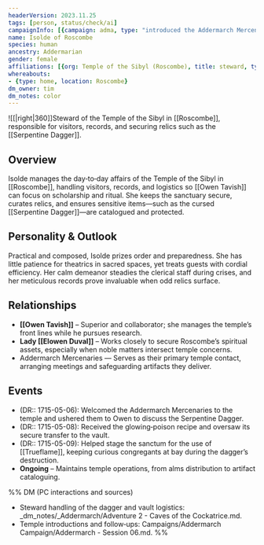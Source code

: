 ```yaml
---
headerVersion: 2023.11.25
tags: [person, status/check/ai]
campaignInfo: [{campaign: adma, type: "introduced the Addermarch Mercenaries to Owen Tavish at the Temple of the Sibyl", date: 1715-05-06}, {campaign: adma, type: "coordinated preparations for the dagger's destruction", date: 1715-05-09}]
name: Isolde of Roscombe
species: human
ancestry: Addermarian
gender: female
affiliations: [{org: Temple of the Sibyl (Roscombe), title: steward, type: member}]
whereabouts:
- {type: home, location: Roscombe}
dm_owner: tim
dm_notes: color
---
```

![[|right|360]]Steward of the Temple of the Sibyl in [[Roscombe]], responsible for visitors, records, and securing relics such as the [[Serpentine Dagger]].

## Overview
Isolde manages the day‑to‑day affairs of the Temple of the Sibyl in [[Roscombe]], handling visitors, records, and logistics so [[Owen Tavish]] can focus on scholarship and ritual. She keeps the sanctuary secure, curates relics, and ensures sensitive items—such as the cursed [[Serpentine Dagger]]—are catalogued and protected.

## Personality & Outlook
Practical and composed, Isolde prizes order and preparedness. She has little patience for theatrics in sacred spaces, yet treats guests with cordial efficiency. Her calm demeanor steadies the clerical staff during crises, and her meticulous records prove invaluable when odd relics surface.

## Relationships
- **[[Owen Tavish]]** – Superior and collaborator; she manages the temple’s front lines while he pursues research.  
- **Lady [[Elowen Duval]]** – Works closely to secure Roscombe’s spiritual assets, especially when noble matters intersect temple concerns.  
- Addermarch Mercenaries — Serves as their primary temple contact, arranging meetings and safeguarding artifacts they deliver.

## Events
- (DR:: 1715-05-06): Welcomed the Addermarch Mercenaries to the temple and ushered them to Owen to discuss the Serpentine Dagger.
- (DR:: 1715-05-08): Received the glowing‑poison recipe and oversaw its secure transfer to the vault.
- (DR:: 1715-05-09): Helped stage the sanctum for the use of [[Trueflame]], keeping curious congregants at bay during the dagger’s destruction.
- **Ongoing** – Maintains temple operations, from alms distribution to artifact cataloguing.

%% DM (PC interactions and sources)
- Steward handling of the dagger and vault logistics: _dm_notes/_Addermarch/Adventure 2 - Caves of the Cockatrice.md.
- Temple introductions and follow‑ups: Campaigns/Addermarch Campaign/Addermarch - Session 06.md.
%%
